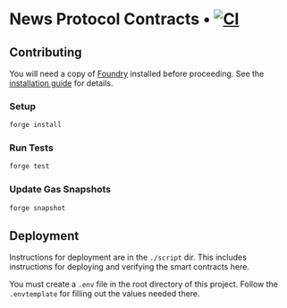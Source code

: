 # News Protocol Contracts • [![CI](https://github.com/transmissions11/foundry-template/actions/workflows/tests.yml/badge.svg)](https://github.com/transmissions11/foundry-template/actions/workflows/tests.yml)

## Contributing

You will need a copy of [Foundry](https://github.com/foundry-rs/foundry) installed before proceeding. See the [installation guide](https://github.com/foundry-rs/foundry#installation) for details.

### Setup

```sh
forge install
```

### Run Tests

```sh
forge test
```

### Update Gas Snapshots

```sh
forge snapshot
```

## Deployment

Instructions for deployment are in the `./script` dir. This includes 
instructions for deploying and verifying the smart contracts here. 

You must create a `.env` file in the root directory of this project. Follow
the `.envtemplate` for filling out the values needed there.   

